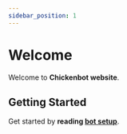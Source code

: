 ```yaml
---
sidebar_position: 1
---
```


# Welcome

Welcome to **Chickenbot website**.

## Getting Started

Get started by **reading [bot setup](./bot-setup)**.
